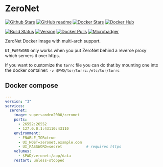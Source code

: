 # ZeroNet

[![Github Stars](https://img.shields.io/github/stars/supersandro2000/docker-images.svg?maxAge=43200&label=Github%20Stars)](https://github.com/SuperSandro2000/docker-images)
[![GitHub readme](https://img.shields.io/badge/GitHub-readme-blue.svg)](https://github.com/SuperSandro2000/docker-images/blob/master/zeronet/README.md)
[![Docker Stars](https://img.shields.io/docker/stars/supersandro2000/zeronet.svg?label=Docker%20Stars&maxAge=43200)](https://hub.docker.com/r/supersandro2000/zeronet/)
[![Docker Hub](https://img.shields.io/badge/Docker-hub-blue.svg)](https://hub.docker.com/r/supersandro2000/zeronet/)

[![Build Status](https://img.shields.io/travis/SuperSandro2000/docker-images.svg?maxAge=43200)](https://travis-ci.org/SuperSandro2000/docker-images)
[![Version](https://img.shields.io/docker/v/supersandro2000/zeronet.svg?label=Version&sort=date&maxAge=43200)](https://hub.docker.com/r/supersandro2000/zeronet/)
[![Docker Pulls](https://img.shields.io/docker/pulls/supersandro2000/zeronet.svg?label=Docker%20Pulls&maxAge=43200)](https://hub.docker.com/r/supersandro2000/zeronet/)
[![Microbadger](https://images.microbadger.com/badges/image/supersandro2000/zeronet.svg)](https://microbadger.com/images/supersandro2000/zeronet)

ZeroNet Docker Image with multi-arch support.

``UI_PASSWORD`` only works when you put ZeroNet behind a reverse proxy which servers it over https.

If you want to customize the ``torrc`` file you can do that by mounting one into the docker container: ``-v $PWD/tor/torrc:/etc/tor/torrc``

## Docker compose

````yaml
---
version: "3"
services:
  zeronet:
    image: supersandro2000/zeronet
    ports:
      - 26552:26552
      - 127.0.0.1:43110:43110
    environment:
      - ENABLE_TOR=true
      - UI_HOST=zeronet.example.com
      - UI_PASSWORD=secret           # requires https
    volumes:
      - $PWD/zeronet:/app/data
    restart: unless-stopped
````
